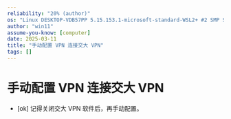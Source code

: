 ```yaml
---
reliability: "20% (author)"
os: "Linux DESKTOP-VDB57PP 5.15.153.1-microsoft-standard-WSL2+ #2 SMP Sun Oct 27 22:02:06 CST 2024 x86_64 x86_64 x86_64 GNU/Linux"
author: "win11"
assume-you-know: [computer]
date: 2025-03-11
title: "手动配置 VPN 连接交大 VPN"
tags: []
---
```


# 手动配置 VPN 连接交大 VPN

- [ok] 记得关闭交大 VPN 软件后，再手动配置。

